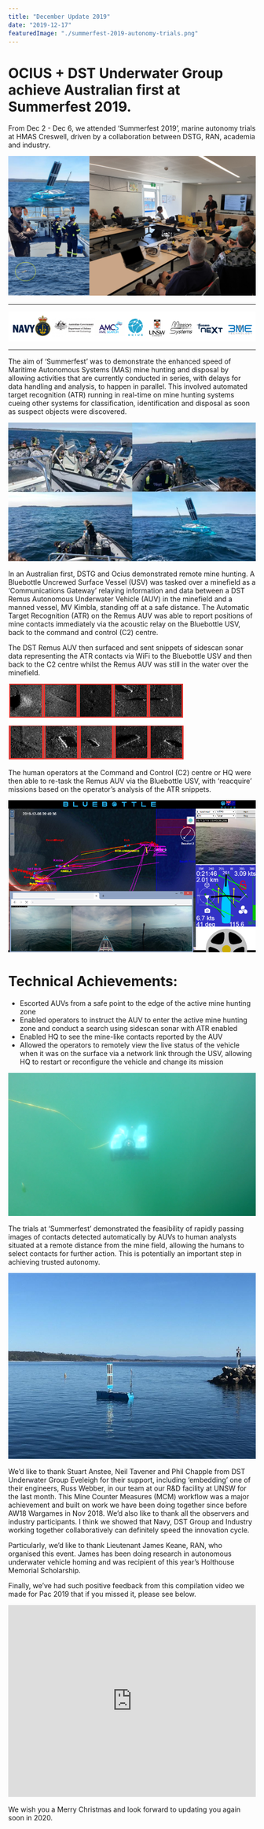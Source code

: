 ```yaml
---
title: "December Update 2019"
date: "2019-12-17"
featuredImage: "./summerfest-2019-autonomy-trials.png"
---
```


# OCIUS + DST Underwater Group achieve Australian first at Summerfest 2019.

From Dec 2 - Dec 6, we attended ‘Summerfest 2019’, marine autonomy trials at HMAS Creswell, driven by a collaboration between DSTG, RAN, academia and industry.

![This activity involved two Autonomous Underwater Vehicle (AUVs), a Bluebottle Uncrewed Surface Vessel (USV), support boats, support personnel and observers - photos courtesy of 3ME Technology](./summerfest-2019-autonomy-trials.png)

____

![](./summerfest-2019-partners.png)
____

The aim of ‘Summerfest’ was to demonstrate the enhanced speed of Maritime Autonomous Systems (MAS) mine hunting and disposal by allowing activities that are currently conducted in series, with delays for data handling and analysis, to happen in parallel.  This involved automated target recognition (ATR) running in real-time on mine hunting systems cueing other systems for classification, identification and disposal as soon as suspect objects were discovered.

![Photos courtesy of Mission Systems](./remote-mine-hunting.png)

In an Australian first, DSTG and Ocius demonstrated remote mine hunting. A Bluebottle Uncrewed Surface Vessel (USV) was tasked over a minefield as a ‘Communications Gateway’ relaying information and data between a DST Remus Autonomous Underwater Vehicle (AUV) in the minefield and a manned vessel, MV Kimbla, standing off at a safe distance. The Automatic Target Recognition (ATR) on the Remus AUV was able to report positions of mine contacts immediately via the acoustic relay on the Bluebottle USV, back to the command and control (C2) centre.

The DST Remus AUV then surfaced and sent snippets of sidescan sonar data representing the ATR contacts via WiFi to the Bluebottle USV and then back to the C2 centre whilst the Remus AUV was still in the water over the minefield.

![Snippets from the Remus AUV while surfaced in the minefield, transmitted via Wi-Fi to the USV over the minefield and then relayed to the manned support vessel, MV Kimbla standing off, safely out of range](./remus-auv.png)

The human operators at the Command and Control (C2) centre or HQ were then able to re-task the Remus AUV via the Bluebottle USV, with ‘reacquire’ missions based on the operator’s analysis of the ATR snippets. 

![Bluebottle mission control software which was adopted for use as a Common Control System](./bluebottle-mission-control.jpeg)

# Technical Achievements:
* Escorted AUVs from a safe point to the edge of the active mine hunting zone
* Enabled operators to instruct the AUV to enter the active mine hunting zone and conduct a search using sidescan sonar with ATR enabled
* Enabled HQ to see the mine-like contacts reported by the AUV
* Allowed the operators to remotely view the live status of the vehicle when it was on the surface via a network link through the USV, allowing HQ to restart or reconfigure the vehicle and change its mission

![The Bluebottle USV also deployed a Remote Operated Vehicle (ROV) which was controlled manually by a human at safe distance](./blutbottle-deploys-rov.png)

The trials at ‘Summerfest’ demonstrated the feasibility of rapidly passing images of contacts detected automatically by AUVs to human analysts situated at a remote distance from the mine field, allowing the humans to select contacts for further action. This is potentially an important step in achieving trusted autonomy.

![Bluebottle USV ‘Bob’ setting off to persistently monitor Autonomous Underwater Vehicles (AUVs)](./bob-monitors-auvs.jpg)

We’d like to thank Stuart Anstee, Neil Tavener and Phil Chapple from DST Underwater Group Eveleigh for their support, including ‘embedding’ one of their engineers, Russ Webber, in our team at our R&D facility at UNSW for the last month. This Mine Counter Measures (MCM) workflow was a major achievement and built on work we have been doing together since before AW18 Wargames in Nov 2018.
We’d also like to thank all the observers and industry participants. I think we showed that Navy, DST Group and Industry working together collaboratively can definitely speed the innovation cycle. 

Particularly, we’d like to thank Lieutenant James Keane, RAN, who organised this event. James has been doing research in autonomous underwater vehicle homing and was recipient of this year’s Holthouse Memorial Scholarship. 

Finally, we’ve had such positive feedback from this compilation video we made for Pac 2019 that if you missed it, please see below.

<iframe width="100%" height="390" src="https://www.youtube.com/embed/7vhvKcc-UPk" frameborder="0" allow="accelerometer; autoplay; encrypted-media; gyroscope; picture-in-picture" allowfullscreen></iframe>

We wish you a Merry Christmas and look forward to updating you again soon in 2020.
